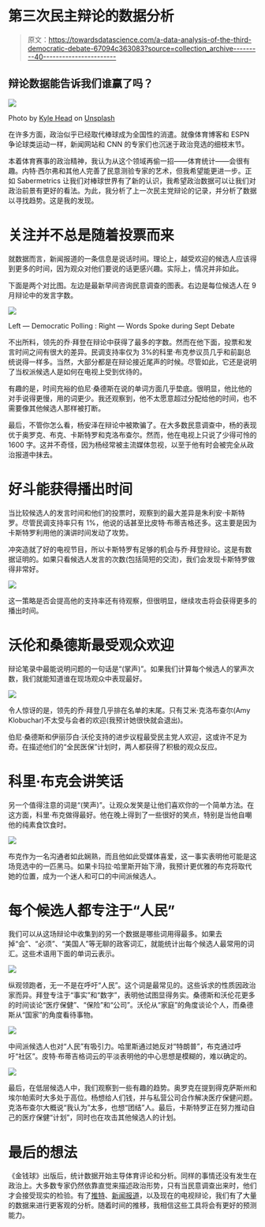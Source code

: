 # 第三次民主辩论的数据分析

> 原文：<https://towardsdatascience.com/a-data-analysis-of-the-third-democratic-debate-67094c363083?source=collection_archive---------40----------------------->

## 辩论数据能告诉我们谁赢了吗？

![](img/200cbcf3cbdd27636757a8fff5e535a3.png)

Photo by [Kyle Head](https://unsplash.com/@kyleunderscorehead?utm_source=medium&utm_medium=referral) on [Unsplash](https://unsplash.com?utm_source=medium&utm_medium=referral)

在许多方面，政治似乎已经取代棒球成为全国性的消遣。就像体育博客和 ESPN 争论球类运动一样，新闻网站和 CNN 的专家们也沉迷于政治竞选的细枝末节。

本着体育赛事的政治精神，我认为从这个领域再偷一招——体育统计——会很有趣。内特·西尔弗和其他人完善了民意测验专家的艺术，但我希望能更进一步。正如 Sabermetrics 让我们对棒球世界有了新的认识，我希望政治数据可以让我们对政治前景有更好的看法。为此，我分析了上一次民主党辩论的记录，并分析了数据以寻找趋势。这是我的发现。

# 关注并不总是随着投票而来

就数据而言，新闻报道的一条信息是说话时间。理论上，越受欢迎的候选人应该得到更多的时间，因为观众对他们要说的话更感兴趣。实际上，情况并非如此。

下面是两个对比图。左边是最新早间咨询民意调查的图表。右边是每位候选人在 9 月辩论中的发言字数。

![](img/4ac9b43fee07c8b4fd7d4188dbc1608c.png)

Left — Democratic Polling : Right — Words Spoke during Sept Debate

不出所料，领先的乔·拜登在辩论中获得了最多的字数。然而在他下面，投票和发言时间之间有很大的差异。民调支持率仅为 3%的科里·布克参议员几乎和前副总统说得一样多。当然，大部分都是在辩论接近尾声的时候。尽管如此，它还是说明了当权派候选人是如何在电视上受到优待的。

有趣的是，时间充裕的伯尼·桑德斯在说的单词方面几乎垫底。很明显，他比他的对手说得更慢，用的词更少。我还观察到，他不太愿意超过分配给他的时间，也不需要像其他候选人那样被打断。

最后，不管你怎么看，杨安泽在辩论中被欺骗了。在大多数民意调查中，杨的表现优于奥罗克、布克、卡斯特罗和克洛布查尔。然而，他在电视上只说了少得可怜的 1600 字。这并不奇怪，因为杨经常被主流媒体忽视，以至于他有时会被完全从政治报道中抹去。

# 好斗能获得播出时间

当比较候选人的发言时间和他们的投票时，观察到的最大差异是朱利安·卡斯特罗。尽管民调支持率只有 1%，他说的话甚至比皮特·布蒂吉格还多。这主要是因为卡斯特罗利用他的演讲时间发动了攻势。

冲突造就了好的电视节目，所以卡斯特罗有足够的机会与乔·拜登辩论。这是有数据证明的。如果只看候选人发言的次数(包括简短的交流)，我们会发现卡斯特罗做得非常好。

![](img/1e3cdaad1f76ddcb0b2cc5deddeed0b0.png)

这一策略是否会提高他的支持率还有待观察，但很明显，继续攻击将会获得更多的播出时间。

# 沃伦和桑德斯最受观众欢迎

辩论笔录中最能说明问题的一句话是“(掌声)”。如果我们计算每个候选人的掌声次数，我们就能知道谁在现场观众中表现最好。

![](img/16375738563137aa7f2d5fcbcdbca147.png)

令人惊讶的是，领先的乔·拜登几乎排在名单的末尾。只有艾米·克洛布查尔(Amy Klobuchar)不太受与会者的欢迎(我预计她很快就会退出)。

伯尼·桑德斯和伊丽莎白·沃伦支持的进步议程最受民主党人欢迎，这或许不足为奇。在描述他们的“全民医保”计划时，两人都获得了积极的观众反应。

# 科里·布克会讲笑话

另一个值得注意的词是“(笑声)”。让观众发笑是让他们喜欢你的一个简单方法。在这方面，科里·布克做得最好。他在晚上得到了一些很好的笑点，特别是当他自嘲他的纯素食饮食时。

![](img/7e38e933d56e1e2ba28bb65fa480869c.png)

布克作为一名沟通者如此娴熟，而且他如此受媒体喜爱，这一事实表明他可能是这场竞选中的一匹黑马。如果卡玛拉·哈里斯开始下滑，我预计更优雅的布克将取代她的位置，成为一个迷人和可口的中间派候选人。

# 每个候选人都专注于“人民”

我们可以从这场辩论中收集到的另一个数据是哪些词用得最多。如果去掉“会”、“必须”、“美国人”等无聊的政客词汇，就能统计出每个候选人最常用的词汇。这些术语用下面的单词云表示。

![](img/c44cb8fcf1fdc12a708b1c46c667c56b.png)

纵观领跑者，无一不是在呼吁“人民”。这个词是最常见的。这些诉求的性质因政治家而异。拜登专注于“事实”和“数字”，表明他试图显得务实。桑德斯和沃伦花更多的时间谈论“医疗保健”、“保险”和“公司”。沃伦从“家庭”的角度谈论个人，而桑德斯从“国家”的角度看待事物。

![](img/b3d17eda668d559cfbaaed9afd8328c2.png)

中间派候选人也对“人民”有吸引力。哈里斯通过她反对“特朗普”，布克通过呼吁“社区”。皮特·布蒂吉格词云的平淡表明他的中心思想是模糊的，难以确定的。

![](img/bd3b9de8fa3d2397d49cfcd4587e9627.png)

最后，在低层候选人中，我们观察到一些有趣的趋势。奥罗克在提到得克萨斯州和埃尔帕索时大多处于高位。杨想给人们钱，并与私营公司合作解决医疗保健问题。克洛布查尔大概说“我认为”太多，也想“团结”人。最后，卡斯特罗正在努力推动自己的医疗保健“计划”，同时也在攻击其他候选人的计划。

# 最后的想法

《金钱球》出版后，统计数据开始主导体育评论和分析。同样的事情还没有发生在政治上。大多数专家仍然依靠直觉来描述政治形势，只有当民意调查出来时，他们才会接受现实的检验。有了[推特](/which-2020-candidate-is-the-best-at-twitter-fd083d13fb4e)、[新闻报道](/which-democratic-candidate-gets-the-most-news-coverage-aa4312fb53db)，以及现在的电视辩论，我们有了大量的数据来进行更客观的分析。随着时间的推移，我相信这些工具将会有更好的预测能力。